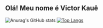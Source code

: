 ## Olá! Meu nome é Victor Kauê



![Anurag's GitHub stats](https://github-readme-stats.vercel.app/api?username=VictorKaue&show_icons=true&theme=synthwave)
[![Top Langs](https://github-readme-stats.vercel.app/api/top-langs/?username=VictorKaue)](https://github.com/VictorKaue/github-readme-stats)
<!--
**VictorKaue/VictorKaue** is a ✨ _special_ ✨ repository because its `README.md` (this file) appears on your GitHub profile.

Here are some ideas to get you started:

- 🔭 I’m currently working on ...
- 🌱 I’m currently learning ...
- 👯 I’m looking to collaborate on ...
- 🤔 I’m looking for help with ...
- 💬 Ask me about ...
- 📫 How to reach me: ...
- 😄 Pronouns: ...
- ⚡ Fun fact: ...
-->
